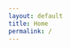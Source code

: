 ```yaml
---
layout: default
title: Home
permalink: /
---
```


<html>
<head>
    <meta charset="utf-8">
    <title>Roberto Reale</title>
</head>
<body>
<script>
    var lang = navigator.language || navigator.userLanguage;
    if (lang.indexOf('es') == 0)
        window.location = '/es/';
    else if (lang.indexOf('fr') == 0)
        window.location = '/fr/';
    else if (lang.indexOf('it') == 0)
        window.location = '/it/';
    else if (lang.indexOf('pl') == 0)
        window.location = '/pl/';
    else
        window.location = '/en/';
</script>
</body>
</html>
